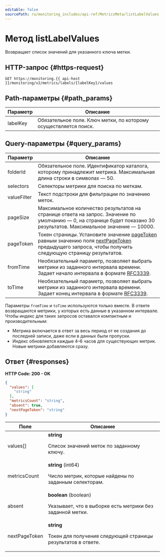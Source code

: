 ```yaml
---
editable: false
sourcePath: ru/monitoring_includes/api-ref/MetricsMeta/listLabelValues.md
---
```


# Метод listLabelValues
Возвращает список значений для указанного ключа метки.



## HTTP-запрос {#https-request}
```http
GET https://monitoring.{{ api-host }}/monitoring/v2/metrics/labels/{labelKey}/values
```

## Path-параметры {#path_params}
 
Параметр | Описание
--- | ---
labelKey | Обязательное поле. Ключ метки, по которому осуществляется поиск.

## Query-параметры {#query_params}

Параметр | Описание
--- | ---
folderId | Обязательное поле. Идентификатор каталога, которому принадлежит метрика. Максимальная длина строки в символах — 50.
selectors | Селекторы метрики для поиска по меткам.
valueFilter | Текст подстроки для фильтрации по значению меток.
pageSize | Максимальное количество результатов на странице ответа на запрос. Значение по умолчанию — 0, на странице будет показано 30 результатов. Максимальное значение — 10000.
pageToken | Токен страницы. Установите значение [pageToken](#query_params) равным значению поля [nextPageToken](#responses) предыдущего запроса, чтобы получить следующую страницу результатов.
fromTime | Необязательный параметр, позволяет выбрать метрики из заданного интервала времени. Задает начало интервала в формате <a href="https://www.ietf.org/rfc/rfc3339.txt">RFC3339</a>.
toTime | Необязательный параметр, позволяет выбрать метрики из заданного интервала времени. Задает конец интервала в формате <a href="https://www.ietf.org/rfc/rfc3339.txt">RFC3339</a>.

Параметры `fromTime` и `toTime` используются только вместе. В ответе возвращаются метрики, у которых есть данные в указанном интервале. Чтобы индекс для таких запросов оставался компактным и производительным:

- Метрика включается в ответ за весь период от ее создания до последней записи, даже если в данных были пропуски.
- Индекс обновляется каждые 4–6 часов для существующих метрик. Новые метрики добавляются сразу.


## Ответ {#responses}
**HTTP Code: 200 - OK**

```json
{
  "values": [
    "string"
  ],
  "metricsCount": "string",
  "absent": true,
  "nextPageToken": "string"
}
```


Поле | Описание
--- | ---
values[] | **string**<br><p>Список значений меток по заданному ключу.</p> 
metricsCount | **string** (int64)<br><p>Число метрик, которые найдены по заданным селекторам.</p> 
absent | **boolean** (boolean)<br><p>Указывает, что в выборке есть метрики без заданной метки.</p> 
nextPageToken | **string**<br><p>Токен для получения следующей страницы результатов в ответе.</p> 

